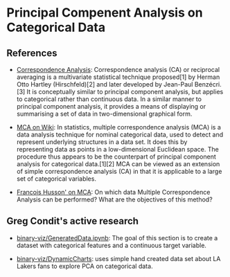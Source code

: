 # Principal Compenent Analysis on Categorical Data

## References

- [Correspondence Analysis](https://en.wikipedia.org/wiki/Correspondence_analysis): Correspondence analysis 
(CA) or reciprocal averaging is a multivariate statistical technique proposed[1] by 
Herman Otto Hartley (Hirschfeld)[2] and later developed by Jean-Paul Benzécri.[3] 
It is conceptually similar to principal component analysis, but applies to categorical 
rather than continuous data. In a similar manner to principal component analysis, it 
provides a means of displaying or summarising a set of data in two-dimensional graphical form.

- [MCA on Wiki](https://en.wikipedia.org/wiki/Multiple_correspondence_analysis): In statistics, 
multiple correspondence analysis (MCA) is a data analysis technique 
for nominal categorical data, used to detect and represent underlying structures in a data set. 
It does this by representing data as points in a low-dimensional Euclidean space. The procedure 
thus appears to be the counterpart of principal component analysis for categorical data.[1][2] 
MCA can be viewed as an extension of simple correspondence analysis (CA) in that it is applicable 
to a large set of categorical variables.

- [Francois Husson' on MCA](https://www.youtube.com/watch?v=gZ_7WWEVlTg): On which data Multiple Correspondence 
Analysis can be performed? What are the objectives of this method?

## Greg Condit's active research
- [binary-viz/GeneratedData.ipynb](https://github.com/conditg/binary-viz/blob/master/GeneratedData.ipynb): The goal 
of this section is to create a dataset with categorical features and a continuous target variable.

- [binary-viz/DynamicCharts](https://github.com/conditg/binary-viz/blob/master/DynamicCharts.ipynb): uses simple 
hand created data set about LA Lakers fans to explore PCA on categorical data.

